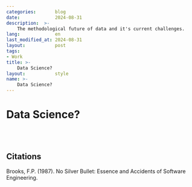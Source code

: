 ```yaml
---
categories:       blog
date:             2024-08-31
description:  >-
    The methodological future of data and it's current challenges.
lang:             en
last_modified_at: 2024-08-31
layout:           post
tags:
- Work
title: >-
    Data Science?
layout:           style
name: >-
    Data Science?
---
```

# Data Science?

<br/><br/>

## Citations

Brooks, F.P. (1987). No Silver Bullet: Essence and Accidents of Software Engineering.
